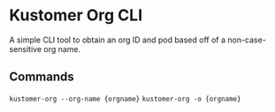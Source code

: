 # Kustomer Org CLI

A simple CLI tool to obtain an org ID and pod based off of a non-case-sensitive org name.

## Commands

`kustomer-org --org-name {orgname}`
`kustomer-org -o {orgname}`
